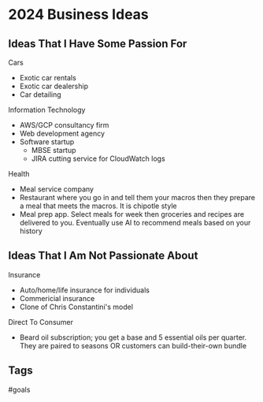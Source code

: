 # 2024 Business Ideas

## Ideas That I Have Some Passion For

Cars
* Exotic car rentals
* Exotic car dealership
* Car detailing

Information Technology
* AWS/GCP consultancy firm
* Web development agency
* Software startup
  - MBSE startup
  - JIRA cutting service for CloudWatch logs

Health
* Meal service company
* Restaurant where you go in and tell them your macros then they prepare a meal
  that meets the macros. It is chipotle style
* Meal prep app. Select meals for week then groceries and recipes are delivered
  to you. Eventually use AI to recommend meals based on your history

## Ideas That I Am Not Passionate About

Insurance
* Auto/home/life insurance for individuals
* Commericial insurance
* Clone of Chris Constantini's model

Direct To Consumer
* Beard oil subscription; you get a base and 5 essential oils per quarter. They
  are paired to seasons OR customers can build-their-own bundle

## Tags
#goals
